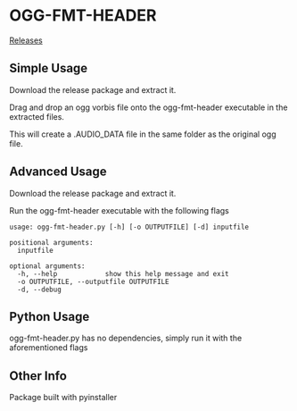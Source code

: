 # OGG-FMT-HEADER

[Releases](/releases)

## Simple Usage

Download the release package and extract it.

Drag and drop an ogg vorbis file onto the ogg-fmt-header executable in the extracted files.

This will create a .AUDIO_DATA file in the same folder as the original ogg file.

## Advanced Usage

Download the release package and extract it.

Run the ogg-fmt-header executable with the following flags

```
usage: ogg-fmt-header.py [-h] [-o OUTPUTFILE] [-d] inputfile

positional arguments:
  inputfile

optional arguments:
  -h, --help            show this help message and exit
  -o OUTPUTFILE, --outputfile OUTPUTFILE
  -d, --debug
```

## Python Usage

ogg-fmt-header.py has no dependencies, simply run it with the aforementioned flags

## Other Info

Package built with pyinstaller